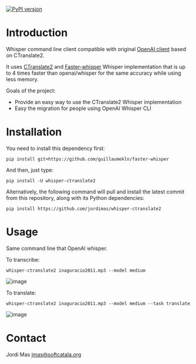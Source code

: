 [![PyPI version](https://img.shields.io/pypi/v/whisper-ctranslate2.svg?logo=pypi&logoColor=FFE873)](https://pypi.org/project/whisper-ctranslate2/)

# Introduction

Whisper command line client compatible with original [OpenAI client](https://github.com/openai/whisper) based on CTranslate2.

It uses [CTranslate2](https://github.com/OpenNMT/CTranslate2/) and [Faster-whisper](https://github.com/guillaumekln/faster-whisper) Whisper implementation that is up to 4 times faster than openai/whisper for the same accuracy while using less memory.  

Goals of the project:
* Provide an easy way to use the CTranslate2 Whisper implementation
* Easy the migration for people using OpenAI Whisper CLI

# Installation

You need to install this dependency first:

    pip install git+https://github.com/guillaumekln/faster-whisper

And then, just type:

    pip install -U whisper-ctranslate2

Alternatively, the following command will pull and install the latest commit from this repository, along with its Python dependencies:

    pip install https://github.com/jordimas/whisper-ctranslate2
    
# Usage

Same command line that OpenAI whisper.

To transcribe:

    whisper-ctranslate2 inaguracio2011.mp3 --model medium
    
<img alt="image" src="https://user-images.githubusercontent.com/309265/226923541-8326c575-7f43-4bba-8235-2a4a8bdfb161.png">

To translate:

    whisper-ctranslate2 inaguracio2011.mp3 --model medium --task translate

<img alt="image" src="https://user-images.githubusercontent.com/309265/226923535-b6583536-2486-4127-b17b-c58d85cdb90f.png">

# Contact

Jordi Mas <jmas@softcatala.org>
